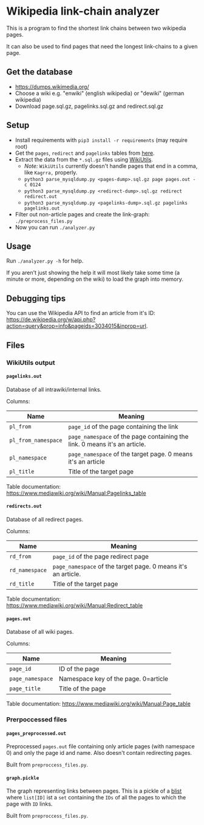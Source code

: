 # Wikipedia link-chain analyzer
This is a program to find the shortest link chains between two wikipedia pages.

It can also be used to find pages that need the longest link-chains to a given page.

## Get the database
- https://dumps.wikimedia.org/
- Choose a wiki e.g. "enwiki" (english wikipedia) or "dewiki" (german wikipedia)
- Download page.sql.gz, pagelinks.sql.gz and redirect.sql.gz

## Setup
- Install requirements with `pip3 install -r requirements` (may require root)
- Get the `pages`, `redirect` and `pagelinks` tables from [here](https://dumps.wikimedia.org/).
- Extract the data from the `*.sql.gz` files using [WikiUtils](https://github.com/napsternxg/WikiUtils/).
  - *Note:* `WikiUtils` currently doesn't handle pages that end in a comma, like `Kagrra,` properly.
  - `python3 parse_mysqldump.py <pages-dump>.sql.gz page pages.out -c 0124`
  - `python3 parse_mysqldump.py <redirect-dump>.sql.gz redirect redirect.out`
  - `python3 parse_mysqldump.py <pagelinks-dump>.sql.gz pagelinks pagelinks.out`
- Filter out non-article pages and create the link-graph: `./preprocess_files.py`
- Now you can run `./analyzer.py`

## Usage
Run `./analyzer.py -h` for help.

If you aren't just showing the help it will most likely take some time (a minute or more, depending on the wiki)
to load the graph into memory.

## Debugging tips
You can use the Wikipedia API to find an article from it's ID: <https://de.wikipedia.org/w/api.php?action=query&prop=info&pageids=3034015&inprop=url>.

## Files
### WikiUtils output
#### `pagelinks.out`
Database of all intrawiki/internal links.

Columns:

| Name               | Meaning                                                                      |
|--------------------|------------------------------------------------------------------------------|
|`pl_from`           | `page_id` of the page containing the link                                    |
|`pl_from_namespace` | `page_namespace` of the page containing the link. 0 means it's an article.   |
|`pl_namespace`      | `page_namespace` of the target page. 0 means it's an article                 |
|`pl_title`          | Title of the target page                                                     |

Table documentation: <https://www.mediawiki.org/wiki/Manual:Pagelinks_table>

#### `redirects.out`
Database of all redirect pages.

Columns:

| Name               | Meaning                                                          |
|--------------------|------------------------------------------------------------------|
|`rd_from`           | `page_id` of the page redirect page                              |
|`rd_namespace`      | `page_namespace` of the target page. 0 means it's an article.    |
|`rd_title`          | Title of the target page                                         |

Table documentation: <https://www.mediawiki.org/wiki/Manual:Redirect_table>

#### `pages.out`
Database of all wiki pages.

Columns:

| Name               | Meaning                                          |
|--------------------|--------------------------------------------------|
|`page_id`           | ID of the page                                   |
|`page_namespace`    | Namespace key of the page. 0=article             |
|`page_title`        | Title of the page                                |

Table documentation: <https://www.mediawiki.org/wiki/Manual:Page_table>

### Prerpoccessed files
#### `pages_preprocessed.out`
Preprocessed `pages.out` file containing only article pages (with namespace 0) and only
the page id and name. Also doesn't contain redirecting pages.

Built from `preproccess_files.py`.

#### `graph.pickle`
The graph representing links between pages. This is a pickle of a [blist](https://pypi.org/project/blist/)
where `list[ID]` ist a `set` containing the `IDs` of all the pages to which the page with `ID` links.

Built from `preproccess_files.py`.
